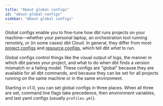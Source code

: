 ```yaml
---
title: "About global configs"
id: "about-global-configs"
sidebar: "About global configs"
---
```


Global configs enable you to fine-tune _how_ dbt runs projects on your machine—whether your personal laptop, an orchestration tool running remotely, or (in some cases) dbt Cloud. In general, they differ from most [project configs](reference/dbt_project.yml) and [resource configs](reference/configs-and-properties), which tell dbt _what_ to run.

Global configs control things like the visual output of logs, the manner in which dbt parses your project, and what to do when dbt finds a version mismatch or a failing model. These configs are "global" because they are available for all dbt commands, and because they can be set for all projects running on the same machine or in the same environment.

Starting in v1.0, you can set global configs in three places. When all three are set, command line flags take precedence, then environment variables, and last yaml configs (usually `profiles.yml`).